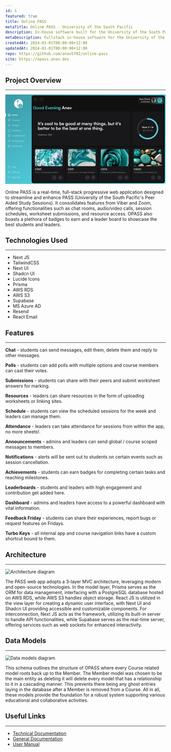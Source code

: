 ```yaml
---
id: 1
featured: true
title: Online PASS
metaTitle: Online PASS - University of the South Pacific
description: In-house software built for the University of the South Pacific.
metaDescription: Fullstack in-house software for the University of the South Pacific built using Next JS, TailwindCSS, Prisma, AWS RDS, AWS S3 and Supabase with the frontend and backend hosted on Render.
createdAt: 2024-01-01T00:00:00+12:00
updatedAt: 2024-01-01T00:00:00+12:00
repo: https://github.com/anav5702/online-pass
site: https://opass.anav.dev
---
```


## Project Overview

---

![Online PASS Demo](./images/online-pass-demo.webp)

Online PASS is a real-time, full-stack progressive web application designed to streamline and enhance PASS (University of the South Pacific's Peer Aided Study Sessions). It consolidates features from Viber and Zoom, offering functionalities such as chat rooms, audio/video calls, session schedules, worksheet submissions, and resource access. OPASS also boasts a plethora of badges to earn and a leader board to showcase the best students and leaders.

## Technologies Used

---

-   Next JS
-   TailwindCSS
-   Next UI
-   Shadcn UI
-   Lucide Icons
-   Prisma
-   AWS RDS
-   AWS S3
-   Supabase
-   MS Azure AD
-   Resend
-   React Email

## Features

---

**Chat** - students can send messages, edit them, delete them and reply to other messages.

**Polls** - students can add polls with multiple options and course members can cast their votes.

**Submissions** - students can share with their peers and submit worksheet answers for marking.

**Resources** - leaders can share resources in the form of uploading worksheets or linking sites.

**Schedule** - students can view the scheduled sessions for the week and leaders can manage them.

**Attendance** - leaders can take attendance for sessions from within the app, no more sheets!.

**Announcements** - admins and leaders can send global / course scoped messages to members.

**Notifications** - alerts will be sent out to students on certain events such as session cancellation.

**Achievements** - students can earn badges for completing certain tasks and reaching milestones.

**Leaderboards** - students and leaders with high engagement and contribution get added here.

**Dashboard** - admins and leaders have access to a powerful dashboard with vital information.

**Feedback Friday** - students can share their experiences, report bugs or request features on Fridays.

**Turbo Keys** - all internal app and course navigation links have a custom shortcut bound to them.

## Architecture

---

![Architecture diagram](./images/online-pass-architecture.webp)

The PASS web app adopts a 3-layer MVC architecture, leveraging modern and open-source technologies. In the model layer, Prisma serves as the ORM for data management, interfacing with a PostgreSQL database hosted on AWS RDS, while AWS S3 handles object storage. React JS is utilized in the view layer for creating a dynamic user interface, with Next UI and Shadcn UI providing accessible and customizable components. For interconnection, Next JS acts as the framework, utilizing its built-in server to handle API functionalities, while Supabase serves as the real-time server, offering services such as web sockets for enhanced interactivity.

## Data Models

---

![Data models diagram](./images/online-pass-data-models.webp)

This schema outlines the structure of OPASS where every Course related model roots back up to the Member. The Member model was chosen to be the main entity as deleting it will delete every model that has a relationship to it in a cascading manner. This prevents there being any ghost entries laying in the database after a Member is removed from a Course. All in all, these models provide the foundation for a robust system supporting various educational and collaborative activities.

## Useful Links

---

-   [Technical Documentation](https://drive.google.com/drive/folders/1XW6U5settBGV54-f01Ec4AwTMIZdd1CF?usp=sharing)
-   [General Documentation](https://usp-online-pass.onrender.com/geenral-docs)
-   [User Manual](https://usp-online-pass.onrender.com/user-manual)
